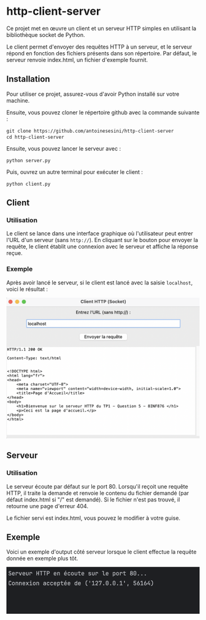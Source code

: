 # http-client-server

Ce projet met en œuvre un client et un serveur HTTP simples en utilisant la bibliothèque socket de Python. 

Le client permet d'envoyer des requêtes HTTP à un serveur, et le serveur répond en fonction des fichiers présents dans son répertoire.
Par défaut, le serveur renvoie index.html, un fichier d'exemple fournit.

## Installation

Pour utiliser ce projet, assurez-vous d'avoir Python installé sur votre machine.

Ensuite, vous pouvez cloner le répertoire github avec la commande suivante :

```
git clone https://github.com/antoinesesini/http-client-server
cd http-client-server
```


Ensuite, vous pouvez lancer le serveur avec :

```
python server.py
```

Puis, ouvrez un autre terminal pour exécuter le client :

```
python client.py
```



## Client

### Utilisation

Le client se lance dans une interface graphique où l'utilisateur peut entrer l'URL d'un serveur (sans `http://`). 
En cliquant sur le bouton pour envoyer la requête, le client établit une connexion avec le serveur et affiche la réponse reçue.

### Exemple

Après avoir lancé le serveur, si le client est lancé avec la saisie `localhost`, voici le résultat :

![client-example.png](client-example.png)




## Serveur

### Utilisation

Le serveur écoute par défaut sur le port 80. 
Lorsqu'il reçoit une requête HTTP, il traite la demande et renvoie le contenu du fichier demandé (par défaut index.html si "/" est demandé). 
Si le fichier n'est pas trouvé, il retourne une page d'erreur 404.

Le fichier servi est index.html, vous pouvez le modifier à votre guise.

## Exemple

Voici un exemple d'output côté serveur lorsque le client effectue la requête donnée en exemple plus tôt.

![server-example.png](server-example.png)